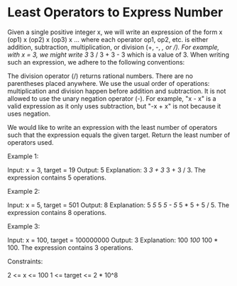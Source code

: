 # Least Operators to Express Number

Given a single positive integer x, we will write an expression of the form x (op1) x (op2) x (op3) x ... where each operator op1, op2, etc. is either addition, subtraction, multiplication, or division (+, -, *, or /). For example, with x = 3, we might write 3* 3 / 3 + 3 - 3 which is a value of 3.
When writing such an expression, we adhere to the following conventions:

The division operator (/) returns rational numbers.
There are no parentheses placed anywhere.
We use the usual order of operations: multiplication and division happen before addition and subtraction.
It is not allowed to use the unary negation operator (-). For example, "x - x" is a valid expression as it only uses subtraction, but "-x + x" is not because it uses negation.

We would like to write an expression with the least number of operators such that the expression equals the given target. Return the least number of operators used.

Example 1:

Input: x = 3, target = 19
Output: 5
Explanation: 3 *3 + 3* 3 + 3 / 3.
The expression contains 5 operations.

Example 2:

Input: x = 5, target = 501
Output: 8
Explanation: 5 *5* 5 *5 - 5* 5 * 5 + 5 / 5.
The expression contains 8 operations.

Example 3:

Input: x = 100, target = 100000000
Output: 3
Explanation: 100 *100* 100 * 100.
The expression contains 3 operations.

Constraints:

2 <= x <= 100
1 <= target <= 2 * 10^8

